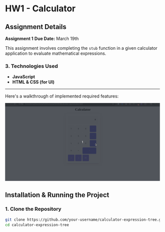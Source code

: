 # HW1 - Calculator

## Assignment Details

**Assignment 1**
**Due Date:** March 19th

This assignment involves completing the `stub` function in a given calculator application to evaluate mathematical expressions.

### 3. **Technologies Used**

- **JavaScript**
- **HTML & CSS (for UI)**

---

Here's a walkthrough of implemented required features:

<img src='https://github.com/dorisashehi/calculator/blob/main/calculator.gif' title='Video Walkthrough' width='' alt='Video Walkthrough' />

## Installation & Running the Project

### **1. Clone the Repository**

```sh
git clone https://github.com/your-username/calculator-expression-tree.git
cd calculator-expression-tree
```
